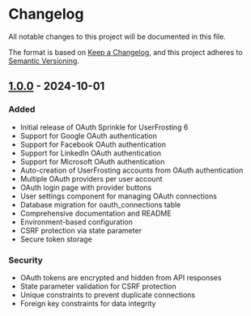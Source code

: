 # Changelog

All notable changes to this project will be documented in this file.

The format is based on [Keep a Changelog](https://keepachangelog.com/en/1.0.0/),
and this project adheres to [Semantic Versioning](https://semver.org/spec/v2.0.0.html).

## [1.0.0] - 2024-10-01

### Added
- Initial release of OAuth Sprinkle for UserFrosting 6
- Support for Google OAuth authentication
- Support for Facebook OAuth authentication
- Support for LinkedIn OAuth authentication
- Support for Microsoft OAuth authentication
- Auto-creation of UserFrosting accounts from OAuth authentication
- Multiple OAuth providers per user account
- OAuth login page with provider buttons
- User settings component for managing OAuth connections
- Database migration for oauth_connections table
- Comprehensive documentation and README
- Environment-based configuration
- CSRF protection via state parameter
- Secure token storage

### Security
- OAuth tokens are encrypted and hidden from API responses
- State parameter validation for CSRF protection
- Unique constraints to prevent duplicate connections
- Foreign key constraints for data integrity

[1.0.0]: https://github.com/ssnukala/sprinkle-oauth/releases/tag/v1.0.0
